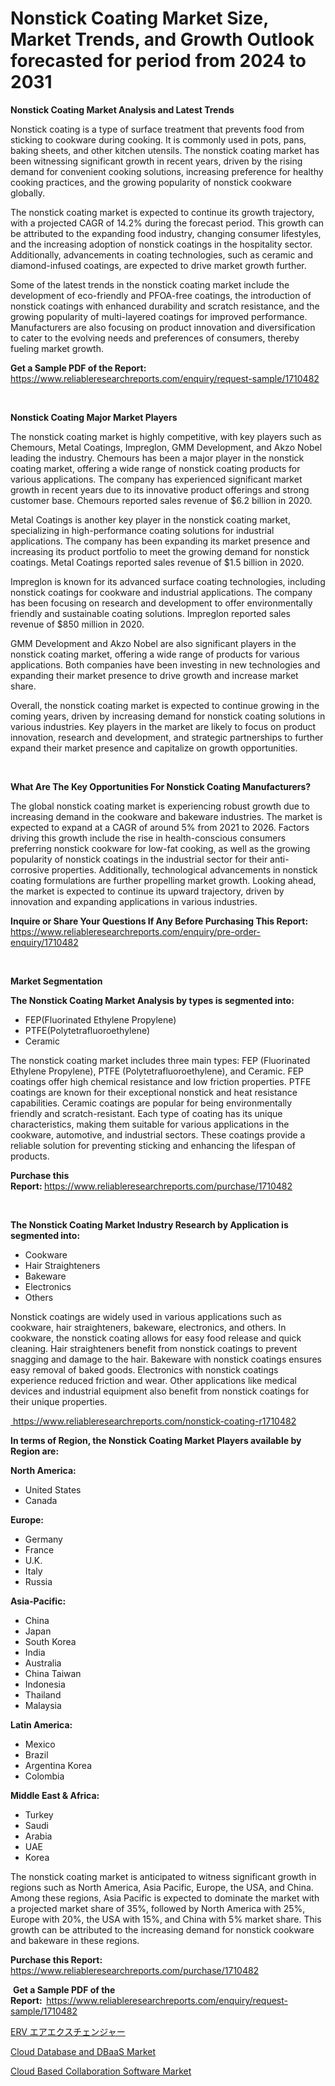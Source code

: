 <p><h1>Nonstick Coating Market Size, Market Trends, and Growth Outlook forecasted for period from 2024 to 2031</h1></p><p><strong>Nonstick Coating Market Analysis and Latest Trends</strong></p>
<p><p>Nonstick coating is a type of surface treatment that prevents food from sticking to cookware during cooking. It is commonly used in pots, pans, baking sheets, and other kitchen utensils. The nonstick coating market has been witnessing significant growth in recent years, driven by the rising demand for convenient cooking solutions, increasing preference for healthy cooking practices, and the growing popularity of nonstick cookware globally.</p><p>The nonstick coating market is expected to continue its growth trajectory, with a projected CAGR of 14.2% during the forecast period. This growth can be attributed to the expanding food industry, changing consumer lifestyles, and the increasing adoption of nonstick coatings in the hospitality sector. Additionally, advancements in coating technologies, such as ceramic and diamond-infused coatings, are expected to drive market growth further.</p><p>Some of the latest trends in the nonstick coating market include the development of eco-friendly and PFOA-free coatings, the introduction of nonstick coatings with enhanced durability and scratch resistance, and the growing popularity of multi-layered coatings for improved performance. Manufacturers are also focusing on product innovation and diversification to cater to the evolving needs and preferences of consumers, thereby fueling market growth.</p></p>
<p><strong>Get a Sample PDF of the Report:&nbsp;</strong> <a href="https://www.reliableresearchreports.com/enquiry/request-sample/1710482">https://www.reliableresearchreports.com/enquiry/request-sample/1710482</a></p>
<p>&nbsp;</p>
<p><strong>Nonstick Coating Major Market Players</strong></p>
<p><p>The nonstick coating market is highly competitive, with key players such as Chemours, Metal Coatings, Impreglon, GMM Development, and Akzo Nobel leading the industry. Chemours has been a major player in the nonstick coating market, offering a wide range of nonstick coating products for various applications. The company has experienced significant market growth in recent years due to its innovative product offerings and strong customer base. Chemours reported sales revenue of $6.2 billion in 2020.</p><p>Metal Coatings is another key player in the nonstick coating market, specializing in high-performance coating solutions for industrial applications. The company has been expanding its market presence and increasing its product portfolio to meet the growing demand for nonstick coatings. Metal Coatings reported sales revenue of $1.5 billion in 2020.</p><p>Impreglon is known for its advanced surface coating technologies, including nonstick coatings for cookware and industrial applications. The company has been focusing on research and development to offer environmentally friendly and sustainable coating solutions. Impreglon reported sales revenue of $850 million in 2020.</p><p>GMM Development and Akzo Nobel are also significant players in the nonstick coating market, offering a wide range of products for various applications. Both companies have been investing in new technologies and expanding their market presence to drive growth and increase market share.</p><p>Overall, the nonstick coating market is expected to continue growing in the coming years, driven by increasing demand for nonstick coating solutions in various industries. Key players in the market are likely to focus on product innovation, research and development, and strategic partnerships to further expand their market presence and capitalize on growth opportunities.</p></p>
<p>&nbsp;</p>
<p><strong>What Are The Key Opportunities For Nonstick Coating Manufacturers?</strong></p>
<p><p>The global nonstick coating market is experiencing robust growth due to increasing demand in the cookware and bakeware industries. The market is expected to expand at a CAGR of around 5% from 2021 to 2026. Factors driving this growth include the rise in health-conscious consumers preferring nonstick cookware for low-fat cooking, as well as the growing popularity of nonstick coatings in the industrial sector for their anti-corrosive properties. Additionally, technological advancements in nonstick coating formulations are further propelling market growth. Looking ahead, the market is expected to continue its upward trajectory, driven by innovation and expanding applications in various industries.</p></p>
<p><strong>Inquire or Share Your Questions If Any Before Purchasing This Report:</strong> <a href="https://www.reliableresearchreports.com/enquiry/pre-order-enquiry/1710482">https://www.reliableresearchreports.com/enquiry/pre-order-enquiry/1710482</a></p>
<p>&nbsp;</p>
<p><strong>Market Segmentation</strong></p>
<p><strong>The Nonstick Coating Market Analysis by types is segmented into:</strong></p>
<p><ul><li>FEP(Fluorinated Ethylene Propylene)</li><li>PTFE(Polytetrafluoroethylene)</li><li>Ceramic</li></ul></p>
<p><p>The nonstick coating market includes three main types: FEP (Fluorinated Ethylene Propylene), PTFE (Polytetrafluoroethylene), and Ceramic. FEP coatings offer high chemical resistance and low friction properties. PTFE coatings are known for their exceptional nonstick and heat resistance capabilities. Ceramic coatings are popular for being environmentally friendly and scratch-resistant. Each type of coating has its unique characteristics, making them suitable for various applications in the cookware, automotive, and industrial sectors. These coatings provide a reliable solution for preventing sticking and enhancing the lifespan of products.</p></p>
<p><strong>Purchase this Report:&nbsp;</strong><a href="https://www.reliableresearchreports.com/purchase/1710482">https://www.reliableresearchreports.com/purchase/1710482</a></p>
<p>&nbsp;</p>
<p><strong>The Nonstick Coating Market Industry Research by Application is segmented into:</strong></p>
<p><ul><li>Cookware</li><li>Hair Straighteners</li><li>Bakeware</li><li>Electronics</li><li>Others</li></ul></p>
<p><p>Nonstick coatings are widely used in various applications such as cookware, hair straighteners, bakeware, electronics, and others. In cookware, the nonstick coating allows for easy food release and quick cleaning. Hair straighteners benefit from nonstick coatings to prevent snagging and damage to the hair. Bakeware with nonstick coatings ensures easy removal of baked goods. Electronics with nonstick coatings experience reduced friction and wear. Other applications like medical devices and industrial equipment also benefit from nonstick coatings for their unique properties.</p></p>
<p><a href="https://www.reliableresearchreports.com/nonstick-coating-r1710482">&nbsp;https://www.reliableresearchreports.com/nonstick-coating-r1710482</a></p>
<p><strong>In terms of Region, the Nonstick Coating Market Players available by Region are:</strong></p>
<p>
    <p> <strong> North America: </strong>
        <ul>
            <li>United States</li>
            <li>Canada</li>
        </ul>
        </p> 
    <p> <strong> Europe: </strong>
        <ul>
            <li>Germany</li>
            <li>France</li>
            <li>U.K.</li>
            <li>Italy</li>
            <li>Russia</li>
        </ul>
        </p> 
    <p> <strong> Asia-Pacific: </strong>
        <ul>
            <li>China</li>
            <li>Japan</li>
            <li>South Korea</li>
            <li>India</li>
            <li>Australia</li>
            <li>China Taiwan</li>
            <li>Indonesia</li>
            <li>Thailand</li>
            <li>Malaysia</li>
        </ul>
        </p> 
    <p> <strong> Latin America: </strong>
        <ul>
            <li>Mexico</li>
            <li>Brazil</li>
            <li>Argentina Korea</li>
            <li>Colombia</li>
        </ul>
        </p> 
    <p> <strong> Middle East & Africa: </strong>
        <ul>
            <li>Turkey</li>
            <li>Saudi</li>
            <li>Arabia</li>
            <li>UAE</li>
            <li>Korea</li>
        </ul>
    </p>
    </p>
<p><p>The nonstick coating market is anticipated to witness significant growth in regions such as North America, Asia Pacific, Europe, the USA, and China. Among these regions, Asia Pacific is expected to dominate the market with a projected market share of 35%, followed by North America with 25%, Europe with 20%, the USA with 15%, and China with 5% market share. This growth can be attributed to the increasing demand for nonstick cookware and bakeware in these regions.</p></p>
<p><strong>Purchase this Report: </strong><a href="https://www.reliableresearchreports.com/purchase/1710482">https://www.reliableresearchreports.com/purchase/1710482</a></p>
<p>&nbsp;<strong>Get a Sample PDF of the Report:&nbsp;&nbsp;</strong><a href="https://www.reliableresearchreports.com/enquiry/request-sample/1710482">https://www.reliableresearchreports.com/enquiry/request-sample/1710482</a></p>
<p><strong></strong></p>
<p><p><a href="https://github.com/klon646/Market-Research-Report-List-2/blob/main/378550490112.md">ERV エアエクスチェンジャー</a></p><p><a href="https://github.com/AndreanneHane2023/Market-Research-Report-List-1/blob/main/cloud-database-and-dbaas-market.md">Cloud Database and DBaaS Market</a></p><p><a href="https://github.com/RyleeBauch2023/Market-Research-Report-List-2/blob/main/cloud-based-collaboration-software-market.md">Cloud Based Collaboration Software Market</a></p></p>